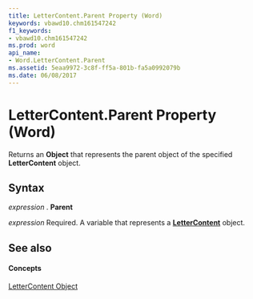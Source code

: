 ```yaml
---
title: LetterContent.Parent Property (Word)
keywords: vbawd10.chm161547242
f1_keywords:
- vbawd10.chm161547242
ms.prod: word
api_name:
- Word.LetterContent.Parent
ms.assetid: 5eaa9972-3c8f-ff5a-801b-fa5a0992079b
ms.date: 06/08/2017
---
```



# LetterContent.Parent Property (Word)

Returns an  **Object** that represents the parent object of the specified **LetterContent** object.


## Syntax

 _expression_ . **Parent**

 _expression_ Required. A variable that represents a **[LetterContent](lettercontent-object-word.md)** object.


## See also


#### Concepts


[LetterContent Object](lettercontent-object-word.md)

